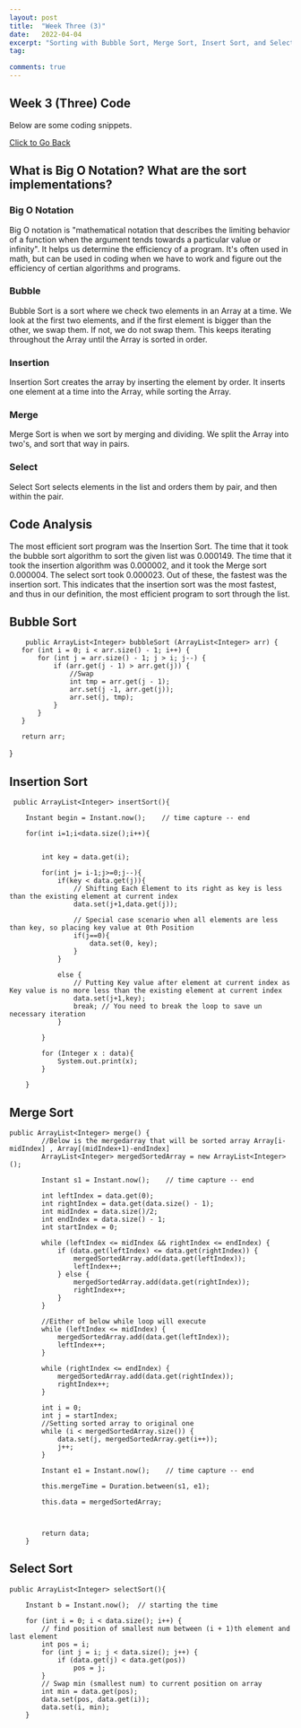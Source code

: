```yaml
---
layout: post
title:  "Week Three (3)"
date:   2022-04-04
excerpt: "Sorting with Bubble Sort, Merge Sort, Insert Sort, and Select Sort."
tag:

comments: true
---
```


## Week 3 (Three) Code 

Below are some coding snippets. 

<div markdown="0"><a href="https://adhithin.github.io/posts/" class="btn btn-info"> Click to Go Back</a></div>

## What is Big O Notation? What are the sort implementations? 

### Big O Notation

Big O notation is "mathematical notation that describes the limiting behavior of a function when the argument tends towards a particular value or infinity". It helps us determine the efficiency of a program. It's often used in math, but can be used in coding when we have to work and figure out the efficiency of certian algorithms and programs. 

### Bubble 

Bubble Sort is a sort where we check two elements in an Array at a time. We look at the first two elements, and if the first element is bigger than the other, we swap them. If not, we do not swap them. This keeps iterating throughout the Array until the Array is sorted in order. 

### Insertion 

Insertion Sort creates the array by inserting the element by order. It inserts one element at a time into the Array, while sorting the Array.

### Merge 

Merge Sort is when we sort by merging and dividing. We split the Array into two's, and sort that way in pairs. 

### Select 

Select Sort selects elements in the list and orders them by pair, and then within the pair. 


## Code Analysis 

The most efficient sort program was the Insertion Sort. The time that it took the bubble sort algorithm to sort the given list was 0.000149. The time that it took the insertion algorithm was 0.000002, and it took the Merge sort 0.000004. The select sort took 0.000023. Out of these, the fastest was the insertion sort. This indicates that the insertion sort was the most fastest, and thus in our definition, the most efficient program to sort through the list. 

## Bubble Sort 

        public ArrayList<Integer> bubbleSort (ArrayList<Integer> arr) {
       for (int i = 0; i < arr.size() - 1; i++) {
           for (int j = arr.size() - 1; j > i; j--) {
               if (arr.get(j - 1) > arr.get(j)) {
                   //Swap
                   int tmp = arr.get(j - 1);
                   arr.set(j -1, arr.get(j));
                   arr.set(j, tmp);
               }
           }
       }

       return arr;
   }

## Insertion Sort 

     public ArrayList<Integer> insertSort(){

        Instant begin = Instant.now();    // time capture -- end

        for(int i=1;i<data.size();i++){


            int key = data.get(i);

            for(int j= i-1;j>=0;j--){
                if(key < data.get(j)){
                    // Shifting Each Element to its right as key is less than the existing element at current index
                    data.set(j+1,data.get(j));

                    // Special case scenario when all elements are less than key, so placing key value at 0th Position
                    if(j==0){
                        data.set(0, key);
                    }
                }

                else {
                    // Putting Key value after element at current index as Key value is no more less than the existing element at current index
                    data.set(j+1,key);
                    break; // You need to break the loop to save un necessary iteration
                }

            }

            for (Integer x : data){
                System.out.print(x);
            }

        }

## Merge Sort  

    public ArrayList<Integer> merge() {
            //Below is the mergedarray that will be sorted array Array[i-midIndex] , Array[(midIndex+1)-endIndex]
            ArrayList<Integer> mergedSortedArray = new ArrayList<Integer>();

            Instant s1 = Instant.now();    // time capture -- end

            int leftIndex = data.get(0);
            int rightIndex = data.get(data.size() - 1);
            int midIndex = data.size()/2;
            int endIndex = data.size() - 1;
            int startIndex = 0;

            while (leftIndex <= midIndex && rightIndex <= endIndex) {
                if (data.get(leftIndex) <= data.get(rightIndex)) {
                    mergedSortedArray.add(data.get(leftIndex));
                    leftIndex++;
                } else {
                    mergedSortedArray.add(data.get(rightIndex));
                    rightIndex++;
                }
            }

            //Either of below while loop will execute
            while (leftIndex <= midIndex) {
                mergedSortedArray.add(data.get(leftIndex));
                leftIndex++;
            }

            while (rightIndex <= endIndex) {
                mergedSortedArray.add(data.get(rightIndex));
                rightIndex++;
            }

            int i = 0;
            int j = startIndex;
            //Setting sorted array to original one
            while (i < mergedSortedArray.size()) {
                data.set(j, mergedSortedArray.get(i++));
                j++;
            }

            Instant e1 = Instant.now();    // time capture -- end

            this.mergeTime = Duration.between(s1, e1);

            this.data = mergedSortedArray;



            return data;
        }


## Select Sort


    public ArrayList<Integer> selectSort(){

        Instant b = Instant.now();  // starting the time

        for (int i = 0; i < data.size(); i++) {
            // find position of smallest num between (i + 1)th element and last element
            int pos = i;
            for (int j = i; j < data.size(); j++) {
                if (data.get(j) < data.get(pos))
                    pos = j;
            }
            // Swap min (smallest num) to current position on array
            int min = data.get(pos);
            data.set(pos, data.get(i));
            data.set(i, min);
        }



